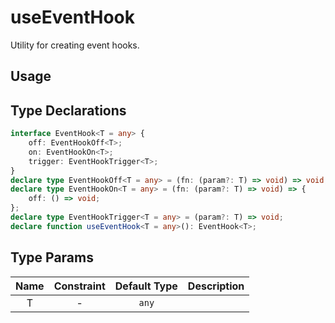 # useEventHook

Utility for creating event hooks.

## Usage

## Type Declarations

```ts
interface EventHook<T = any> {
    off: EventHookOff<T>;
    on: EventHookOn<T>;
    trigger: EventHookTrigger<T>;
}
declare type EventHookOff<T = any> = (fn: (param?: T) => void) => void;
declare type EventHookOn<T = any> = (fn: (param?: T) => void) => {
    off: () => void;
};
declare type EventHookTrigger<T = any> = (param?: T) => void;
declare function useEventHook<T = any>(): EventHook<T>;
```

## Type Params

| Name | Constraint | Default Type | Description |
| :--: | :--------: | :----------: | :---------: |
|  T   |     -      |    `any`     |             |
